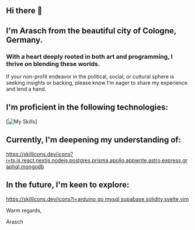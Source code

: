 
## Hi there 👋

## I'm Arasch from the beautiful city of Cologne, Germany. 
### With a heart deeply rooted in both art and programming, I thrive on blending these worlds.

If your non-profit endeavor in the political, social, or cultural sphere is seeking insights or backing, please know I'm eager to share my experience and lend a hand.
  

## I'm proficient in the following technologies:
  

[![My Skills](https://skillicons.dev/icons?i=linux,bash,html,sass,tailwind,bootstrap,ps,figma,xd,pr,git,docker,wordpress)]

  
  

## Currently, I'm deepening my understanding of:
https://skillicons.dev/icons?i=ts,js,react,nextjs,nodejs,postgres,prisma,apollo,appwrite,astro,express,graphql,mongodb

  
  

## In the future, I'm keen to explore:
https://skillicons.dev/icons?i=arduino,go,mysql,supabase,solidity,svelte,vim

  
  

Warm regards,

  

Arasch
